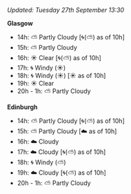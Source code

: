*Updated: Tuesday 27th September 13:30*

**Glasgow**

* 14h: :partly_sunny: Partly Cloudy [:cyclone:(:partly_sunny:) as of 10h]
* 15h: :partly_sunny: Partly Cloudy
* 16h: :sunny: Clear [:cyclone:(:partly_sunny:) as of 10h]
* 17h: :cyclone: Windy (:sunny:)
* 18h: :cyclone: Windy (:sunny:) [:sunny: as of 10h]
* 19h: :sunny: Clear
* 20h - 1h: :partly_sunny: Partly Cloudy

**Edinburgh**

* 14h: :partly_sunny: Partly Cloudy [:cyclone:(:partly_sunny:) as of 10h]
* 15h: :partly_sunny: Partly Cloudy [:cloud: as of 10h]
* 16h: :cloud: Cloudy
* 17h: :cloud: Cloudy [:cyclone:(:partly_sunny:) as of 10h]
* 18h: :cyclone: Windy (:partly_sunny:)
* 19h: :cloud: Cloudy [:cyclone:(:partly_sunny:) as of 10h]
* 20h - 1h: :partly_sunny: Partly Cloudy
